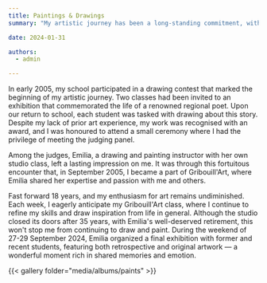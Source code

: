 ```yaml
---
title: Paintings & Drawings
summary: "My artistic journey has been a long-standing commitment, with over 18 years of growth and dedication."

date: 2024-01-31

authors:
  - admin

---
```


In early 2005, my school participated in a drawing contest that marked the beginning of my artistic journey. Two classes had been invited to an exhibition that commemorated the life of a renowned regional poet. Upon our return to school, each student was tasked with drawing about this story. Despite my lack of prior art experience, my work was recognised with an award, and I was honoured to attend a small ceremony where I had the privilege of meeting the judging panel.

Among the judges, Emilia, a drawing and painting instructor with her own studio class, left a lasting impression on me. It was through this fortuitous encounter that, in September 2005, I became a part of Gribouill'Art, where Emilia shared her expertise and passion with me and others.

Fast forward 18 years, and my enthusiasm for art remains undiminished. Each week, I eagerly anticipate my Gribouill'Art class, where I continue to refine my skills and draw inspiration from life in general. Although the studio closed its doors after 35 years, with Emilia's well-deserved retirement, this won't stop me from continuing to draw and paint. During the weekend of 27-29 September 2024, Emilia organized a final exhibition with former and recent students, featuring both retrospective and original artwork — a wonderful moment rich in shared memories and emotion.

{{< gallery folder="media/albums/paints" >}}